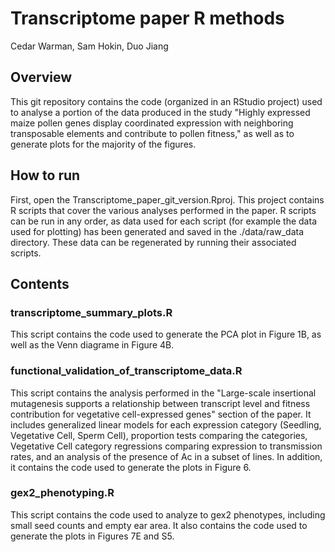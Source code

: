 # Transcriptome paper R methods
Cedar Warman, Sam Hokin, Duo Jiang

## Overview
This git repository contains the code (organized in an RStudio project) used to analyse a portion of the data produced in the study "Highly expressed maize pollen genes display coordinated expression with neighboring transposable elements and contribute to pollen fitness," as well as to generate plots for the majority of the figures.

## How to run
First, open the Transcriptome_paper_git_version.Rproj. This project contains R scripts that cover the various analyses performed in the paper. R scripts can be run in any order, as data used for each script (for example the data used for plotting) has been generated and saved in the ./data/raw_data directory. These data can be regenerated by running their associated scripts.

## Contents
### transcriptome_summary_plots.R
This script contains the code used to generate the PCA plot in Figure 1B, as well as the Venn diagrame in Figure 4B.

### functional_validation_of_transcriptome_data.R
This script contains the analysis performed in the "Large-scale insertional mutagenesis supports a relationship between transcript level and fitness contribution for vegetative cell-expressed genes" section of the paper. It includes generalized linear models for each expression category (Seedling, Vegetative Cell, Sperm Cell), proportion tests comparing the categories, Vegetative Cell category regressions comparing expression to transmission rates, and an analysis of the presence of Ac in a subset of lines. In addition, it contains the code used to generate the plots in Figure 6.

### gex2_phenotyping.R
This script contains the code used to analyze to gex2 phenotypes, including small seed counts and empty ear area. It also contains the code used to generate the plots in Figures 7E and S5.